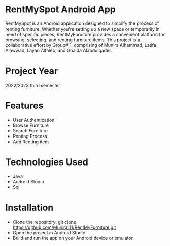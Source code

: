 # RentMySpot Android App
RentMySpot is an Android application designed to simplify the process of renting furniture. Whether you're setting up a new space or temporarily in need of specific pieces, RentMyFurniture provides a convenient platform for browsing, selecting, and renting furniture items. This project is a collaborative effort by Group# 1, comprising of Munira Alhammad, Latifa Alawwad, Layan Altaleb, and Ghaida Alabdulqader.

# Project Year
2022/2023 third semester


# Features
- User Authentication
- Browse Furniture
- Search Furniture
- Renting Process
- Add Renting item

# Technologies Used
- Java
- Android Studio
- Sql

# Installation
- Clone the repository: git clone https://github.com/Munira111/RentMyFurniture.git
- Open the project in Android Studio.
- Build and run the app on your Android device or emulator.
